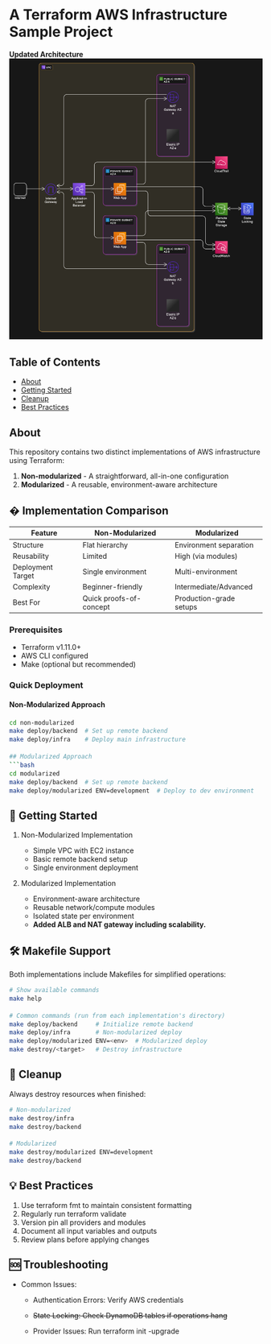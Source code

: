 # A Terraform AWS Infrastructure Sample Project

**Updated Architecture**
![Project Architecture Diagram](images/diagram2.png)

## Table of Contents

- [About](#about)
- [Getting Started](#getting_started)
- [Cleanup](#cleanup)
- [Best Practices](#best_practices)

## About <a name = "about"></a>
This repository contains two distinct implementations of AWS infrastructure using Terraform:
1. **Non-modularized** - A straightforward, all-in-one configuration
2. **Modularized** - A reusable, environment-aware architecture


## � Implementation Comparison

| Feature              | Non-Modularized          | Modularized               |
|----------------------|--------------------------|---------------------------|
| Structure            | Flat hierarchy           | Environment separation    |
| Reusability          | Limited                  | High (via modules)        |
| Deployment Target    | Single environment       | Multi-environment         |
| Complexity           | Beginner-friendly        | Intermediate/Advanced     |
| Best For             | Quick proofs-of-concept  | Production-grade setups   |


### Prerequisites
- Terraform v1.11.0+
- AWS CLI configured
- Make (optional but recommended)

### Quick Deployment

#### Non-Modularized Approach
```bash
cd non-modularized
make deploy/backend  # Set up remote backend
make deploy/infra    # Deploy main infrastructure

## Modularized Approach
```bash
cd modularized
make deploy/backend  # Set up remote backend
make deploy/modularized ENV=development  # Deploy to dev environment
```

## 🚀 Getting Started <a name="getting_started">
1. Non-Modularized Implementation
    - Simple VPC with EC2 instance
    - Basic remote backend setup
    - Single environment deployment

2. Modularized Implementation
    - Environment-aware architecture
    - Reusable network/compute modules
    - Isolated state per environment
    - **Added ALB and NAT gateway including scalability.**

## 🛠 Makefile Support

Both implementations include Makefiles for simplified operations:
```bash
# Show available commands
make help

# Common commands (run from each implementation's directory)
make deploy/backend     # Initialize remote backend
make deploy/infra       # Non-modularized deploy
make deploy/modularized ENV=<env>  # Modularized deploy
make destroy/<target>   # Destroy infrastructure
```

## 🛑 Cleanup <a name="cleanup">
Always destroy resources when finished:
```bash
# Non-modularized
make destroy/infra
make destroy/backend

# Modularized
make destroy/modularized ENV=development
make destroy/backend
```

## 💡 Best Practices <a name="best_practices">

1. Use terraform fmt to maintain consistent formatting
2. Regularly run terraform validate
3. Version pin all providers and modules
4. Document all input variables and outputs
5. Review plans before applying changes

## 🆘 Troubleshooting

- Common Issues:

    - Authentication Errors: Verify AWS credentials

    - ~~State Locking: Check DynamoDB tables if operations hang~~ 
 
    - Provider Issues: Run terraform init -upgrade